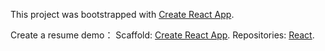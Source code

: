 This project was bootstrapped with [Create React App](https://github.com/facebookincubator/create-react-app).

Create a resume demo：
Scaffold: [Create React App](https://github.com/facebookincubator/create-react-app).
Repositories: [React](https://github.com/facebook/react).

